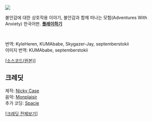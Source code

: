 ![](https://ncase.me/anxiety/sharing/banner.png)

불안감에 대한 상호작용 이야기, 불안감과 함께 떠나는 모험(Adventures With Anxiety) 한국어판. **[플레이하기](https://septemberstokii.github.io/anxiety/)**

<br>

번역: KyleHeren, KUMAbabe, Skygazer-Jay, septemberstokii  
이미지 번역: KUMAbabe, septemberstokii

[[소스코드(원본)]](https://github.com/ncase/anxiety)

## 크레딧

제작: [Nicky Case](https://ncase.me/)  
음악: [Monplaisir](https://loyaltyfreakmusic.com)  
추가 코딩: [Spacie](https://spacie.me)

[[크레딧 전체보기]](https://github.com/ncase/anxiety/blob/gh-pages/README.md#full-credits)